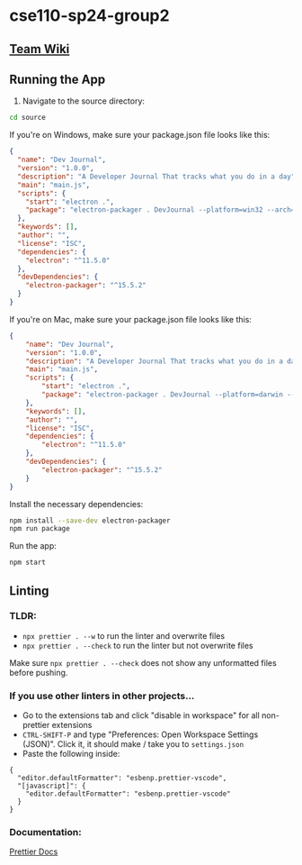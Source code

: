 # cse110-sp24-group2

## [Team Wiki](admin/team.md)

## Running the App

1. Navigate to the source directory:

```bash
cd source
```

If you're on Windows, make sure your package.json file looks like this:

```json
{
  "name": "Dev Journal",
  "version": "1.0.0",
  "description": "A Developer Journal That tracks what you do in a day",
  "main": "main.js",
  "scripts": {
    "start": "electron .",
    "package": "electron-packager . DevJournal --platform=win32 --arch=x64"
  },
  "keywords": [],
  "author": "",
  "license": "ISC",
  "dependencies": {
    "electron": "^11.5.0"
  },
  "devDependencies": {
    "electron-packager": "^15.5.2"
  }
}
```
If you're on Mac, make sure your package.json file looks like this:
```json
{
    "name": "Dev Journal",
    "version": "1.0.0",
    "description": "A Developer Journal That tracks what you do in a day",
    "main": "main.js",
    "scripts": {
        "start": "electron .",
        "package": "electron-packager . DevJournal --platform=darwin --arch=x64"
    },
    "keywords": [],
    "author": "",
    "license": "ISC",
    "dependencies": {
        "electron": "^11.5.0"
    },
    "devDependencies": {
        "electron-packager": "^15.5.2"
    }
}
```
Install the necessary dependencies:  
```bash
npm install --save-dev electron-packager
npm run package
```

Run the app:

```bash
npm start
```

## Linting

### TLDR:

- `npx prettier . --w` to run the linter and overwrite files
- `npx prettier . --check` to run the linter but not overwrite files

Make sure `npx prettier . --check` does not show any unformatted files before pushing.

### If you use other linters in other projects...

- Go to the extensions tab and click "disable in workspace" for all non-prettier extensions
- `CTRL-SHIFT-P` and type "Preferences: Open Workspace Settings (JSON)". Click it, it should make / take you to `settings.json`
- Paste the following inside:

```
{
  "editor.defaultFormatter": "esbenp.prettier-vscode",
  "[javascript]": {
    "editor.defaultFormatter": "esbenp.prettier-vscode"
  }
}
```

### Documentation:

[Prettier Docs](https://prettier.io/docs/en/cli.html)

